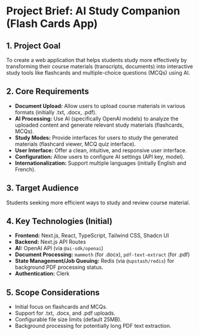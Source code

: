 # Project Brief: AI Study Companion (Flash Cards App)

## 1. Project Goal

To create a web application that helps students study more effectively by transforming their course materials (transcripts, documents) into interactive study tools like flashcards and multiple-choice questions (MCQs) using AI.

## 2. Core Requirements

-   **Document Upload:** Allow users to upload course materials in various formats (initially .txt, .docx, .pdf).
-   **AI Processing:** Use AI (specifically OpenAI models) to analyze the uploaded content and generate relevant study materials (flashcards, MCQs).
-   **Study Modes:** Provide interfaces for users to study the generated materials (flashcard viewer, MCQ quiz interface).
-   **User Interface:** Offer a clean, intuitive, and responsive user interface.
-   **Configuration:** Allow users to configure AI settings (API key, model).
-   **Internationalization:** Support multiple languages (initially English and French).

## 3. Target Audience

Students seeking more efficient ways to study and review course material.

## 4. Key Technologies (Initial)

-   **Frontend:** Next.js, React, TypeScript, Tailwind CSS, Shadcn UI
-   **Backend:** Next.js API Routes
-   **AI:** OpenAI API (via `@ai-sdk/openai`)
-   **Document Processing:** `mammoth` (for .docx), `pdf-text-extract` (for .pdf)
-   **State Management/Job Queuing:** Redis (via `@upstash/redis`) for background PDF processing status.
-   **Authentication:** Clerk

## 5. Scope Considerations

-   Initial focus on flashcards and MCQs.
-   Support for .txt, .docx, and .pdf uploads.
-   Configurable file size limits (default 25MB).
-   Background processing for potentially long PDF text extraction.

